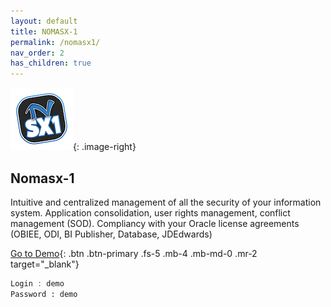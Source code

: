 ```yaml
---
layout: default
title: NOMASX-1
permalink: /nomasx1/
nav_order: 2
has_children: true
---
```


![NOMASX-1](../../assets/nomasx1.png){: .image-right}
## Nomasx-1
Intuitive and centralized management of all the security of your information system. Application consolidation, user rights management, conflict management (SOD). Compliancy with your Oracle license agreements (OBIEE, ODI, BI Publisher, Database, JDEdwards)

[Go to Demo](http://dev.nomana-it.fr:3000/){: .btn .btn-primary .fs-5 .mb-4 .mb-md-0 .mr-2 target="_blank"} 

```scss
Login : demo
Password : demo
```
